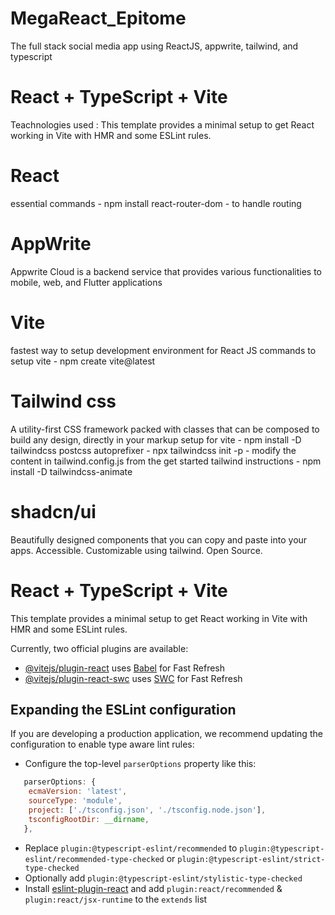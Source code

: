 # MegaReact_Epitome
 The full stack social media app using ReactJS, appwrite, tailwind, and typescript

# React + TypeScript + Vite

 Teachnologies used :
This template provides a minimal setup to get React working in Vite with HMR and some ESLint rules.

 # React 
essential commands - npm install react-router-dom - to handle routing

 # AppWrite
  Appwrite Cloud is a backend service that provides various functionalities to mobile, web, and Flutter applications 

 # Vite
  fastest way to setup development environment for React JS
   commands to setup vite - npm create vite@latest

 # Tailwind css
  A utility-first CSS framework packed with classes that can be composed to build any design, directly in your markup
     setup for vite - npm install -D tailwindcss postcss autoprefixer
                    - npx tailwindcss init -p
                    - modify the content in tailwind.config.js from the get started tailwind instructions
                    - npm install -D tailwindcss-animate


 # shadcn/ui
  Beautifully designed components that you can copy and paste into your apps. Accessible. Customizable using tailwind. Open Source.
















# React + TypeScript + Vite

This template provides a minimal setup to get React working in Vite with HMR and some ESLint rules.

Currently, two official plugins are available:

- [@vitejs/plugin-react](https://github.com/vitejs/vite-plugin-react/blob/main/packages/plugin-react/README.md) uses [Babel](https://babeljs.io/) for Fast Refresh
- [@vitejs/plugin-react-swc](https://github.com/vitejs/vite-plugin-react-swc) uses [SWC](https://swc.rs/) for Fast Refresh

## Expanding the ESLint configuration

If you are developing a production application, we recommend updating the configuration to enable type aware lint rules:

- Configure the top-level `parserOptions` property like this:

```js
   parserOptions: {
    ecmaVersion: 'latest',
    sourceType: 'module',
    project: ['./tsconfig.json', './tsconfig.node.json'],
    tsconfigRootDir: __dirname,
   },
```

- Replace `plugin:@typescript-eslint/recommended` to `plugin:@typescript-eslint/recommended-type-checked` or `plugin:@typescript-eslint/strict-type-checked`
- Optionally add `plugin:@typescript-eslint/stylistic-type-checked`
- Install [eslint-plugin-react](https://github.com/jsx-eslint/eslint-plugin-react) and add `plugin:react/recommended` & `plugin:react/jsx-runtime` to the `extends` list
